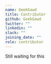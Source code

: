 ```yaml
---
name: GeekGawd
title: Contributor
github: GeekGawd
twitter: ""
linkedin: ""
slack: ""
joining_date: ""
role: contributor
---
```


Still waiting for this
